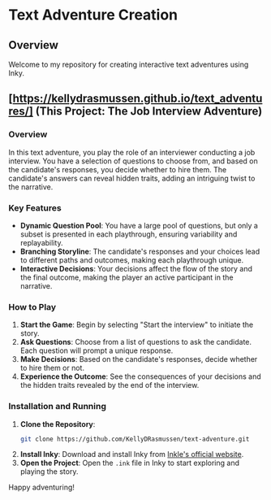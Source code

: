# Text Adventure Creation

## Overview

Welcome to my repository for creating interactive text adventures using Inky.


## [https://kellydrasmussen.github.io/text_adventures/] (This Project: The Job Interview Adventure)

### Overview
In this text adventure, you play the role of an interviewer conducting a job interview. You have a selection of questions to choose from, and based on the candidate's responses, you decide whether to hire them. The candidate's answers can reveal hidden traits, adding an intriguing twist to the narrative.

### Key Features
- **Dynamic Question Pool**: You have a large pool of questions, but only a subset is presented in each playthrough, ensuring variability and replayability.
- **Branching Storyline**: The candidate's responses and your choices lead to different paths and outcomes, making each playthrough unique.
- **Interactive Decisions**: Your decisions affect the flow of the story and the final outcome, making the player an active participant in the narrative.

### How to Play
1. **Start the Game**: Begin by selecting "Start the interview" to initiate the story.
2. **Ask Questions**: Choose from a list of questions to ask the candidate. Each question will prompt a unique response.
3. **Make Decisions**: Based on the candidate's responses, decide whether to hire them or not.
4. **Experience the Outcome**: See the consequences of your decisions and the hidden traits revealed by the end of the interview.

### Installation and Running
1. **Clone the Repository**: 
    ```sh
    git clone https://github.com/KellyDRasmussen/text-adventure.git
    ```
2. **Install Inky**: Download and install Inky from [Inkle's official website](https://www.inklestudios.com/ink/).
3. **Open the Project**: Open the `.ink` file in Inky to start exploring and playing the story.

Happy adventuring!
